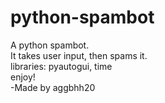 # python-spambot
A python spambot.  
It takes user input, then spams it.	  	
libraries: pyautogui, time  
enjoy!  
-Made by aggbhh20
